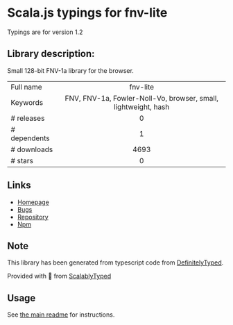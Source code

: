 
# Scala.js typings for fnv-lite

Typings are for version 1.2

## Library description:
Small 128-bit FNV-1a library for the browser.

|                    |                 |
| ------------------ | :-------------: |
| Full name          | fnv-lite |
| Keywords           | FNV, FNV-1a, Fowler-Noll-Vo, browser, small, lightweight, hash |
| # releases         | 0 |
| # dependents       | 1 |
| # downloads        | 4693 |
| # stars            | 0 |

## Links
- [Homepage](https://github.com/casetext/fnv-lite)
- [Bugs](https://github.com/casetext/fnv-lite/issues)
- [Repository](https://github.com/casetext/fnv-lite)
- [Npm](https://www.npmjs.com/package/fnv-lite)
    


## Note
This library has been generated from typescript code from [DefinitelyTyped](https://definitelytyped.org).

Provided with :purple_heart: from [ScalablyTyped](https://github.com/oyvindberg/ScalablyTyped)

## Usage
See [the main readme](../../readme.md) for instructions.


